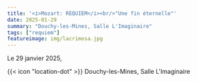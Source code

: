 ```yaml
---
title: '<i>Mozart: REQUIEM</i><br/>"Une fin éternelle"'
date: 2025-01-29
summary: "Douchy-les-Mines, Salle L'Imaginaire"
tags: ["requiem"]
featureimage: img/lacrimosa.jpg
---
```


Le 29 janvier 2025,

{{< icon "location-dot" >}} Douchy-les-Mines, Salle L'Imaginaire 

